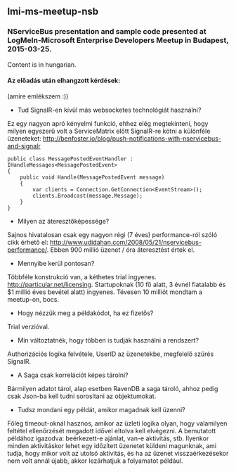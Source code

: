 ## lmi-ms-meetup-nsb

### NServiceBus presentation and sample code presented at LogMeIn-Microsoft Enterprise Developers Meetup in Budapest, 2015-03-25. 

Content is in hungarian.

#### Az előadás után elhangzott kérdések:

(amire emlékszem :))

* Tud SignalR-en kívül más websocketes technológiát használni?

Ez egy nagyon apró kényelmi funkció, ehhez elég megtekinteni, hogy milyen egyszerű volt a ServiceMatrix előtt SignalR-re kötni a különféle üzeneteket: http://benfoster.io/blog/push-notifications-with-nservicebus-and-signalr

	public class MessagePostedEventHandler : IHandleMessages<MessagePostedEvent>
	{
	    public void Handle(MessagePostedEvent message)
	    {
	        var clients = Connection.GetConnection<EventStream>();
	        clients.Broadcast(message.Message);
	    }
	}

* Milyen az áteresztőképessége?

Sajnos hivatalosan csak egy nagyon régi (7 éves) performance-ról szóló cikk érhető el: http://www.udidahan.com/2008/05/21/nservicebus-performance/. Ebben 900 millió üzenet / óra áteresztést értek el.

* Mennyibe kerül pontosan?

Többféle konstrukció van, a kéthetes trial ingyenes. http://particular.net/licensing. Startupoknak (10 fő alatt, 3 évnél fiatalabb és $1 millió éves bevétel alatt) ingyenes. Tévesen 10 milliót mondtam a meetup-on, bocs.

* Hogy nézzük meg a példakódot, ha ez fizetős?

Trial verzióval.

* Min változtatnék, hogy többen is tudják használni a rendszert?

Authorizációs logika felvétele, UserID az üzenetekbe, megfelelő szűrés SignalR. 

* A Saga csak korrelációt képes tárolni?

Bármilyen adatot tárol, alap esetben RavenDB a saga tároló, ahhoz pedig csak Json-ba kell tudni sorosítani az objektumokat.

* Tudsz mondani egy példát, amikor magadnak kell üzenni?

Főleg timeout-oknál hasznos, amikor az üzleti logika olyan, hogy valamilyen feltétel ellenőrzését megadott idővel eltolva kell elvégezni. A bemutatott példához igazodva: beérkezett-e ajánlat, van-e aktivitás, stb. Ilyenkor minden aktivitáskor lehet egy időzített üzenetet küldeni magunknak, ami tudja, hogy mikor volt az utolsó aktivitás, és ha az üzenet visszaérkezésekor nem volt annál újabb, akkor lezárhatjuk a folyamatot például.
